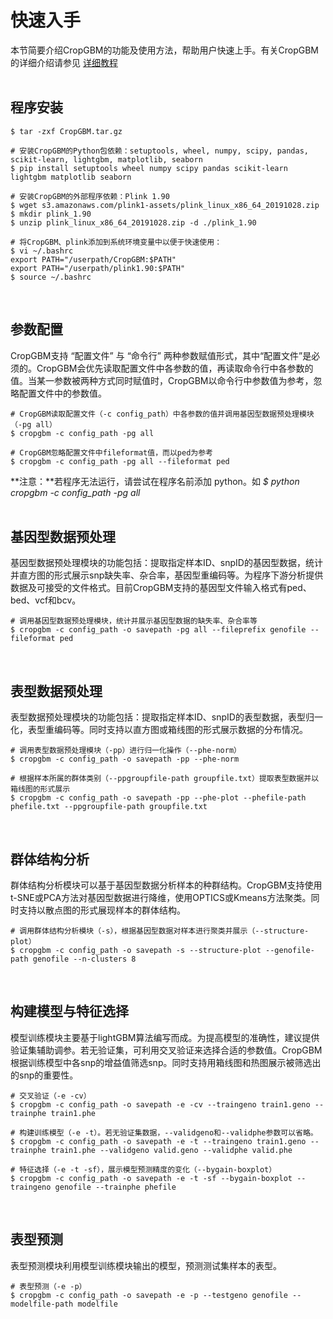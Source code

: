# 快速入手

本节简要介绍CropGBM的功能及使用方法，帮助用户快速上手。有关CropGBM的详细介绍请参见 [详细教程](Tutorial.md)
<br/><br/>

## 程序安装

    $ tar -zxf CropGBM.tar.gz
        
    # 安装CropGBM的Python包依赖：setuptools, wheel, numpy, scipy, pandas, scikit-learn, lightgbm, matplotlib, seaborn
    $ pip install setuptools wheel numpy scipy pandas scikit-learn lightgbm matplotlib seaborn
    
    # 安装CropGBM的外部程序依赖：Plink 1.90 
    $ wget s3.amazonaws.com/plink1-assets/plink_linux_x86_64_20191028.zip
    $ mkdir plink_1.90
    $ unzip plink_linux_x86_64_20191028.zip -d ./plink_1.90

    # 将CropGBM、plink添加到系统环境变量中以便于快速使用：
    $ vi ~/.bashrc
    export PATH="/userpath/CropGBM:$PATH"
    export PATH="/userpath/plink1.90:$PATH"
    $ source ~/.bashrc
<br/>

## 参数配置

CropGBM支持 “配置文件” 与 “命令行” 两种参数赋值形式，其中“配置文件”是必须的。CropGBM会优先读取配置文件中各参数的值，再读取命令行中各参数的值。当某一参数被两种方式同时赋值时，CropGBM以命令行中参数值为参考，忽略配置文件中的参数值。

    # CropGBM读取配置文件（-c config_path）中各参数的值并调用基因型数据预处理模块（-pg all）
    $ cropgbm -c config_path -pg all

    # CropGBM忽略配置文件中fileformat值，而以ped为参考
    $ cropgbm -c config_path -pg all --fileformat ped

**注意：**若程序无法运行，请尝试在程序名前添加 python。如 _$ python cropgbm -c config_path -pg all_<br/><br/>

## 基因型数据预处理

基因型数据预处理模块的功能包括：提取指定样本ID、snpID的基因型数据，统计并直方图的形式展示snp缺失率、杂合率，基因型重编码等。为程序下游分析提供数据及可接受的文件格式。目前CropGBM支持的基因型文件输入格式有ped、bed、vcf和bcv。

    # 调用基因型数据预处理模块，统计并展示基因型数据的缺失率、杂合率等
    $ cropgbm -c config_path -o savepath -pg all --fileprefix genofile --fileformat ped
<br/>

## 表型数据预处理

表型数据预处理模块的功能包括：提取指定样本ID、snpID的表型数据，表型归一化，表型重编码等。同时支持以直方图或箱线图的形式展示数据的分布情况。

    # 调用表型数据预处理模块（-pp）进行归一化操作（--phe-norm）
    $ cropgbm -c config_path -o savepath -pp --phe-norm

    # 根据样本所属的群体类别（--ppgroupfile-path groupfile.txt）提取表型数据并以箱线图的形式展示
    $ cropgbm -c config_path -o savepath -pp --phe-plot --phefile-path phefile.txt --ppgroupfile-path groupfile.txt
<br/>

## 群体结构分析

群体结构分析模块可以基于基因型数据分析样本的种群结构。CropGBM支持使用t-SNE或PCA方法对基因型数据进行降维，使用OPTICS或Kmeans方法聚类。同时支持以散点图的形式展现样本的群体结构。

    # 调用群体结构分析模块（-s），根据基因型数据对样本进行聚类并展示（--structure-plot）
    $ cropgbm -c config_path -o savepath -s --structure-plot --genofile-path genofile --n-clusters 8
<br/>

## 构建模型与特征选择

模型训练模块主要基于lightGBM算法编写而成。为提高模型的准确性，建议提供验证集辅助调参。若无验证集，可利用交叉验证来选择合适的参数值。CropGBM根据训练模型中各snp的增益值筛选snp。同时支持用箱线图和热图展示被筛选出的snp的重要性。

    # 交叉验证（-e -cv）
    $ cropgbm -c config_path -o savepath -e -cv --traingeno train1.geno --trainphe train1.phe

    # 构建训练模型（-e -t）。若无验证集数据，--validgeno和--validphe参数可以省略。
    $ cropgbm -c config_path -o savepath -e -t --traingeno train1.geno --trainphe train1.phe --validgeno valid.geno --validphe valid.phe

    # 特征选择（-e -t -sf），展示模型预测精度的变化（--bygain-boxplot）
    $ cropgbm -c config_path -o savepath -e -t -sf --bygain-boxplot --traingeno genofile --trainphe phefile
<br/>

## 表型预测

表型预测模块利用模型训练模块输出的模型，预测测试集样本的表型。 

    # 表型预测（-e -p）
    $ cropgbm -c config_path -o savepath -e -p --testgeno genofile --modelfile-path modelfile